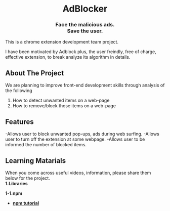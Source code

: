 <h1 align="center">AdBlocker</h1>

<h3 align="center">Face the malicious ads.<br/> Save the user.</h3>

This is a chrome extension development team project.

I have been motivated by Adblock plus, the user freindly, free of charge, effective extension, to break analyze its algorithm in details.

## About The Project

We are planning to improve front-end development skills through analysis of the following

1. How to detect unwanted items on a web-page
2. How to remove/block those items on a web-page

## Features

-Allows user to block unwanted pop-ups, ads during web surfing.
-Allows user to turn off the extension at some webpage.
-Allows user to be informed the number of blocked items.

## Learning Matarials

When you come across useful videos, information, please share them below for the project. <br/>
**1.Libraries**

**1-1.npm**
 
<ul>
 <li><a href="https://www.youtube.com/watch?v=P3aKRdUyr0s"><b>npm tutorial</b></a></li>
</ul>
   
